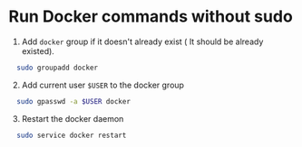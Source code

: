 # Run Docker commands without sudo

1. Add `docker` group if it doesn't already exist ( It should be already existed).

```sh
  sudo groupadd docker
```

2. Add current user `$USER` to the docker group

```sh
  sudo gpasswd -a $USER docker
```

3. Restart the docker daemon

```sh
  sudo service docker restart
```

